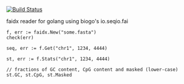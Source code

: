 [![Build Status](https://travis-ci.org/brentp/faidx.svg?branch=master)](https://travis-ci.org/brentp/faidx)

faidx reader for golang using biogo's io.seqio.fai

```golang
f, err := faidx.New("some.fasta") 
check(err)

seq, err := f.Get("chr1", 1234, 4444)

st, err := f.Stats("chr1", 1234, 4444)

// fractions of GC content, CpG content and masked (lower-case)
st.GC, st.CpG, st.Masked
```

